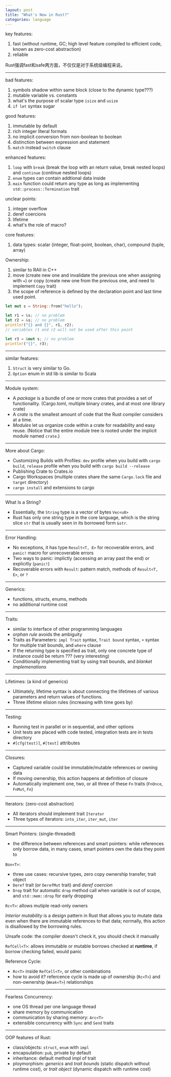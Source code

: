 ```yaml
---
layout: post
title: "What's New in Rust?"
categories: language
---
```


key features:
1. fast (without runtime, GC; high level feature compiled to efficient code, known as zero-cost abstraction)
2. reliable

Rust强调fast和safe两方面，不仅仅是对于系统级编程来说。

***

bad features:
1. symbols shadow within same block (close to the dynamic type???)
2. mutable variable vs. constants
3. what's the purpose of scalar type `isize` and `usize`
4. `if let` syntax sugar


good features:
1. immutable by default
2. rich integer literal formats
3. no implicit conversion from non-boolean to boolean
4. distinction between expression and statement
5. `match` instead `switch` clause


enhanced features:
1. `loop` with `break` (break the loop with an return value, break nested loops) and `continue` (continue nested loops)
2. `enum` types can contain addtional data inside
3. `main` function could return any type as long as implementing `std::process::Termination` trait


unclear points:
1. integer overflow
2. deref coercions
3. lifetime
4. what's the role of macro? 


core features:
1. data types: scalar (integer, float-point, boolean, char), compound (tuple, array)


Ownership:
1. similar to RAII in C++
2. move (create new one and invalidate the previous one when assigning with `=`) or copy (create new one from the previous one, and need to implement `Copy` trait)
3. the scope of reference is defined by the declaration point and last time used point.

```rust
let mut s = String::from("hello");

let r1 = &s; // no problem
let r2 = &s; // no problem
println!("{} and {}", r1, r2);
// variables r1 and r2 will not be used after this point

let r3 = &mut s; // no problem
println!("{}", r3);
```

***
similar features:
1. `Struct` is very similar to Go.
2. `Option` enum in std lib is similar to Scala


***
Module system:
* A _package_ is a bundle of one or more crates that provides a set of functionality. (Cargo.toml, multiple binary crates, and at most one library crate)
* A _crate_ is the smallest amount of code that the Rust compiler considers at a time.
* _Modules_ let us organize code within a crate for readability and easy reuse. (Notice that the entire module tree is rooted under the implicit module named `crate`.)

***
More about Cargo:
* Customizing Builds with Profiles: `dev` profile when you build with `cargo build`, `release` profile when you build with `cargo build --release`
* Publishing Crate to Crates.io
* Cargo Workspaces (multiple crates share the same `Cargo.lock` file and `target` directory)
* `cargo install` and extensions to cargo

***
What Is a String?
* Essentially, the `String` type is a vector of bytes `Vec<u8>`
* Rust has only one string type in the core language, which is the string slice `str` that is usually seen in its borrowed form `&str`.

***
Error Handling:
* No exceptions, it has type `Result<T, E>` for recoverable errors, and `panic!` macro for unrecoverable errors
* Two ways to panic: implictly (accessing an array past the end) or explicitly (`panic!`)
* Recoverable errors with `Result`: pattern match, methods of `Result<T, E>`, or `?`

***
Generics:
* functions, structs, enums, methods
* no additional runtime cost

***
Traits:
* similar to interface of other programming languages
* _orphan rule_ avoids the ambiguity
* Traits as Parameters: `impl Trait` syntax, `Trait bound` syntax, `+` syntax for multiple trait bounds, and `where` clause
* If the returning type is specified as trait, only one concrete type of instance could be return ??? (very interesting)
* Conditionally implementing trait by using trait bounds, and _blanket implemenations_

***
Lifetimes: (a kind of generics)
* Ultimately, lifetime syntax is about connecting the lifetimes of various parameters and return values of functions.
* Three lifetime elision rules (increasing with time goes by)

***
Testing:
* Running test in parallel or in sequential, and other options
* Unit tests are placed with code tested, integration tests are in tests directory
* `#[cfg(test)]`, `#[test]` attributes

***
Closures:
* Captured variable could be immutable/mutable references or owning data
* If moving ownership, this action happens at definition of closure
* Automatically implement one, two, or all three of these `Fn` traits (`FnOnce`, `FnMut`, `Fn`)

***
Iterators: (zero-cost abstraction)
* All iterators should implement trait `Iterator`
* Three types of iterators: `into_iter`, `iter_mut`, `iter`

***
Smart Pointers: (single-threaded)
* the difference between references and smart pointers: while references only borrow data, in many cases, smart pointers own the data they point to

`Box<T>`:
* three use cases: recursive types, zero copy ownership transfer, trait object
* `Deref` trait (or `DerefMut` trait) and _deref coercion_
* `Drop` trait for automatic `drop` method call when variable is out of scope, and `std::mem::drop` for early dropping

`Rc<T>`: allows mutiple read-only owners

_Interior mutability_ is a design pattern in Rust that allows you to mutate data even when there are immutable references to that data; normally, this action is disallowed by the borrowing rules.

Unsafe code: the compiler doesn't check it, you should check it manually

`RefCell<T>`: allows immutable or mutable borrows checked at **runtime**, if borrow checking failed, would panic

Reference Cycle:
* `Rc<T>` inside `RefCell<T>`, or other combinations
* how to avoid it? refercence cycle is made up of ownership (`Rc<T>`) and non-ownership (`Weak<T>`) relationships

***
Fearless Concurrency:
* one OS thread per one language thread
* share memory by communication
* communication by sharing memory: `Arc<T>`
* extensible concurrency with `Sync` and `Send` traits

***
OOP features of Rust:
* class/objects: `struct`, `enum` with `impl`
* encapsulation: `pub`, private by default
* inheritance: default method impl of trait
* ploymorphism: _generics_ and _trait bounds_ (static dispatch without runtime cost), or _trait object_ (dynamic dispatch with runtime cost)

